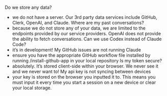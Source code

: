 Do we store any data?
- we do not have a server. Our 3rd party data services include GitHub, Clerk, OpenAI, and Claude.
Where are my past conversations?
- because we do not store any of your data, we are limited to the endpoints provided by our service providers. OpenAI does not provide the ability to fetch conversations.
Can we use Codex instead of Claude Code?
- it’s in development! 
My GitHub issues are not running Claude
- ensure you have the appropriate GitHub workflow file installed by running /install-github-app in your local repository
Is my token secure?
- absolutely. It’s stored client-side within your browser. We never see it and we never want to!
My api key is not syncing between devices
- your key is stored on the browser you inputted it to. This means you must input it every time you start a session on a new device or clear your local storage.
